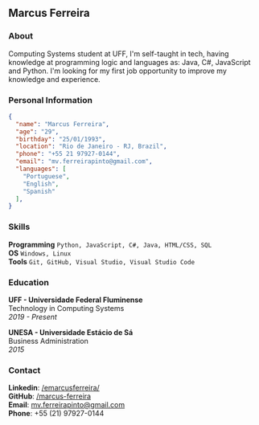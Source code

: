 ## Marcus Ferreira

### About

Computing Systems student at UFF, I'm self-taught in tech, having knowledge at programming logic and languages as: Java, C#, JavaScript and Python. I'm looking for my first job opportunity to improve my knowledge and experience.


### Personal Information

```json
{
  "name": "Marcus Ferreira",
  "age": "29",
  "birthday": "25/01/1993",
  "location": "Rio de Janeiro - RJ, Brazil",
  "phone": "+55 21 97927-0144",
  "email": "mv.ferreirapinto@gmail.com",
  "languages": [
	"Portuguese",
	"English",
	"Spanish"
  ],
}
```


### Skills

**Programming** `Python, JavaScript, C#, Java, HTML/CSS, SQL` <br>
**OS** `Windows, Linux` <br>
**Tools** `Git, GitHub, Visual Studio, Visual Studio Code`


### Education

**UFF - Universidade Federal Fluminense** <br>
Technology in Computing Systems <br>
*2019 - Present*

**UNESA - Universidade Estácio de Sá** <br>
Business Administration <br>
*2015*


### Contact

**Linkedin**: [/emarcusferreira/](https://www.linkedin.com/in/emarcusferreira/) <br>
**GitHub**: [/marcus-ferreira](https://github.com/marcus-ferreira) <br>
**Email**: [mv.ferreirapinto@gmail.com](mailto:mv.ferreirapinto@gmail.com) <br>
**Phone**: +55 (21) 97927-0144